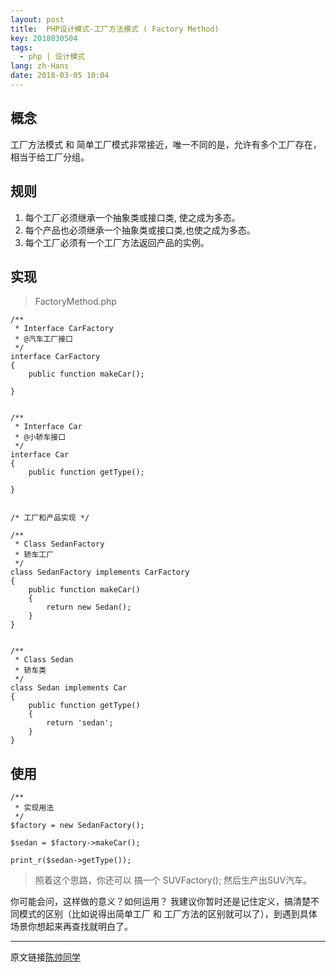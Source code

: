 ```yaml
---
layout: post
title:  PHP设计模式-工厂方法模式 ( Factory Method)
key: 2018030504
tags:
  - php | 设计模式
lang: zh-Hans
date: 2018-03-05 10:04
---
```


## 概念

工厂方法模式 和 简单工厂模式非常接近，唯一不同的是，允许有多个工厂存在，相当于给工厂分组。

## 规则
1. 每个工厂必须继承一个抽象类或接口类, 使之成为多态。
2. 每个产品也必须继承一个抽象类或接口类,也使之成为多态。
3. 每个工厂必须有一个工厂方法返回产品的实例。

## 实现

>FactoryMethod.php

```$xslt
/**
 * Interface CarFactory
 * @汽车工厂接口
 */
interface CarFactory
{
    public function makeCar();

}


/**
 * Interface Car
 * @小轿车接口
 */
interface Car
{
    public function getType();

}


/* 工厂和产品实现 */

/**
 * Class SedanFactory
 * 轿车工厂
 */
class SedanFactory implements CarFactory
{
    public function makeCar()
    {
        return new Sedan();
    }
}


/**
 * Class Sedan
 * 轿车类
 */
class Sedan implements Car
{
    public function getType()
    {
        return 'sedan';
    }
}
```


## 使用

```$xslt
/**
 * 实现用法
 */
$factory = new SedanFactory();

$sedan = $factory->makeCar();

print_r($sedan->getType());
```

>照着这个思路，你还可以 搞一个 SUVFactory(); 然后生产出SUV汽车。
 
 你可能会问，这样做的意义？如何运用？
 我建议你暂时还是记住定义，搞清楚不同模式的区别（比如说得出简单工厂 和 工厂方法的区别就可以了），到遇到具体场景你想起来再查找就明白了。

***

原文链接[陈帅同学](http://imshuai.cn/php/119.html)

